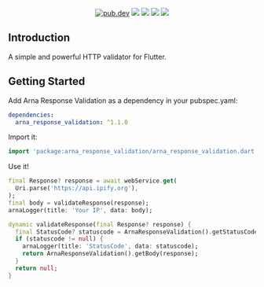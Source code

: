 <p align="center">
  <a href="https://pub.dartlang.org/packages/arna_response_validation"><img src="https://img.shields.io/pub/v/arna_response_validation.svg" alt="pub.dev"></a>
  <a href="https://github.com/MahanRahmati/"><img src="https://img.shields.io/badge/Maintainer-MahanRahmati-informational"></a>
  <a href="https://github.com/MahanRahmati/arna_response_validation/actions/workflows/pana_analysis.yml"><img src="https://github.com/MahanRahmati/arna_response_validation/actions/workflows/pana_analysis.yml/badge.svg"></a>
  <a href="https://github.com/MahanRahmati/arna_response_validation/actions/workflows/flutter_analysis.yml"><img src="https://github.com/MahanRahmati/arna_response_validation/actions/workflows/flutter_analysis.yml/badge.svg"></a>
  <img src="https://img.shields.io/github/license/MahanRahmati/arna_response_validation">
</p>

## Introduction

A simple and powerful HTTP validator for Flutter.

## Getting Started

Add Arna Response Validation as a dependency in your pubspec.yaml:

```yaml
dependencies:
  arna_response_validation: ^1.1.0
```

Import it:

```dart
import 'package:arna_response_validation/arna_response_validation.dart';
```

Use it!

```dart
final Response? response = await webService.get(
  Uri.parse('https://api.ipify.org'),
);
final body = validateResponse(response);
arnaLogger(title: 'Your IP', data: body);

dynamic validateResponse(final Response? response) {
  final StatusCode? statuscode = ArnaResponseValidation().getStatusCode(response);
  if (statuscode != null) {
    arnaLogger(title: 'StatusCode', data: statuscode);
    return ArnaResponseValidation().getBody(response);
  }
  return null;
}

```
